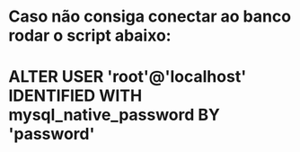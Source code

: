 # Caso não consiga conectar ao banco rodar o script abaixo:
#    ALTER USER 'root'@'localhost' IDENTIFIED WITH mysql_native_password BY 'password'
